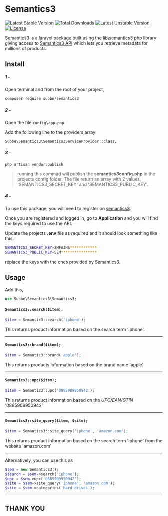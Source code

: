 # Semantics3

[![Latest Stable Version](https://poser.pugx.org/subbe/semantics3/v/stable)](https://packagist.org/packages/subbe/semantics3)
[![Total Downloads](https://poser.pugx.org/subbe/semantics3/downloads)](https://packagist.org/packages/subbe/semantics3)
[![Latest Unstable Version](https://poser.pugx.org/subbe/semantics3/v/unstable)](https://packagist.org/packages/subbe/semantics3)
[![License](https://poser.pugx.org/subbe/semantics3/license)](https://packagist.org/packages/subbe/semantics3)

Semantics3 is a laravel package built using the [lib\semantics3] php library giving access to [Semantics3 API] which lets you retrieve metadata for millions of products.

## Install
##### 1 -
Open terminal and from the root of your project,
```sh
composer require subbe/semantics3
```
##### 2 -
Open the file `config\app.php`

Add the following line to the providers array

`Subbe\Semantics3\Semantics3ServiceProvider::class,`


##### 3 -
`php artisan vendor:publish`

>running this commad will publish the **semantics3config.php** in the projects config folder. The file return an array with 2 values, 'SEMANTICS3_SECRET_KEY' and 'SEMANTICS3_PUBLIC_KEY'.

##### 4 -
To use this package, you will need to register on [semantics3].

Once you are registered and logged in, go to **Application** and you will find the keys required to use the API.

Update the projects **.env** file as required and it should look something like this.

```sh
SEMANTICS3_SECRET_KEY=ZHFAJHS************
SEMANTICS3_PUBLIC_KEY=SEM****************
```
replace the keys with the ones provided by Semantics3.

## Usage

Add this,

```php
use Subbe\Semantics3\Semantics3;
```

#### `Semantics3::search($item);`

```php
$item = Semantic3::search('iphone');
```
This returns product information based on the search term 'iphone'.

---

#### `Semantics3::brand($item);`

```php
$item = Semantic3::brand('apple');
```
This returns products information based on the brand name 'apple'

---

#### `Semantics3::upc($item);`
```php
$item = Semantic3::upc('0885909950942');
```
This returns product information based on the *UPC/EAN/GTIN* '0885909950942'

---

#### `Semantics3::site_query($item, $site);`

```php
$item = Semantics3::site_query('iphone', 'amazon.com');
```
This returns product information based on the search term 'iphone' from the website 'amazon.com'

---

Alternatively, you can use this as
```php
$sem = new Semantics3();
$search = $sem->search('iphone');
$upc = $sem->upc('0885909950942');
$site = $sem->site_query('iphone', 'amazon.com');
$site = $sem->categories('hard drives');
```

---

## THANK YOU

   [Semantics3 API]: https://www.semantics3.com
   [lib\semantics3]: https://github.com/Semantics3/semantics3-php
   [semantics3]: https://dashboard.semantics3.com/signup